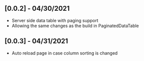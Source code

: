 ## [0.0.2] - 04/30/2021

* Server side data table with paging support
* Allowing the same changes as the build in PaginatedDataTable

## [0.0.3] - 04/31/2021

* Auto reload page in case column sorting is changed